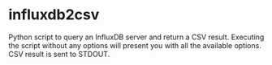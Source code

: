 influxdb2csv
============

Python script to query an InfluxDB server and return a CSV result. Executing the script without any options will present you with all the available options. CSV result is sent to STDOUT.

